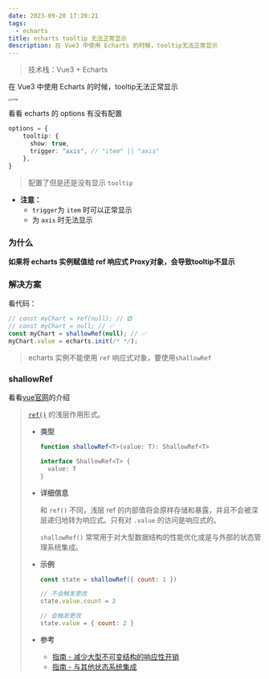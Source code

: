 ```yaml
---
date: 2023-09-20 17:20:21
tags:
  - echarts
title: echarts tooltip 无法正常显示
description: 在 Vue3 中使用 Echarts 的时候，tooltip无法正常显示
---
```


> 技术栈：Vue3 + Echarts

在 Vue3 中使用 Echarts 的时候，tooltip无法正常显示

<img src="https://huyu-blog.oss-cn-hangzhou.aliyuncs.com/img/image-20230920165619388.png" alt="tooltip" style="zoom: 33%;" />

看看 echarts 的 options 有没有配置

```ts
options = {
    tooltip: {
      show: true,
      trigger: "axis", // "item" || "axis"
    },
}
```

> 配置了但是还是没有显示 `tooltip`

+ **注意：**
  + `trigger`为 `item` 时可以正常显示
  + 为 `axis` 时无法显示



### 为什么

 **如果将 echarts 实例赋值给 ref 响应式 Proxy对象，会导致tooltip不显示**



### **解决方案**

看代码：

```ts
// const myChart = ref(null); // ❎
// const myChart = null; // ✅
const myChart = shallowRef(null); // ✅
myChart.value = echarts.init(/* */);
```

> echarts 实例不能使用 `ref` 响应式对象，要使用`shallowRef`







### shallowRef

看看[vue官网](https://cn.vuejs.org/api/reactivity-advanced.html#shallowref)的介绍

> [`ref()`](https://cn.vuejs.org/api/reactivity-core.html#ref) 的浅层作用形式。
>
> - **类型**
>
>   ```ts
>   function shallowRef<T>(value: T): ShallowRef<T>
>   
>   interface ShallowRef<T> {
>     value: T
>   }
>   ```
>
> - **详细信息**
>
>   和 `ref()` 不同，浅层 ref 的内部值将会原样存储和暴露，并且不会被深层递归地转为响应式。只有对 `.value` 的访问是响应式的。
>
>   `shallowRef()` 常常用于对大型数据结构的性能优化或是与外部的状态管理系统集成。
>
> - **示例**
>
>   ```js
>   const state = shallowRef({ count: 1 })
>   
>   // 不会触发更改
>   state.value.count = 2
>   
>   // 会触发更改
>   state.value = { count: 2 }
>   ```
>
> - **参考**
>
>   - [指南 - 减少大型不可变结构的响应性开销](https://cn.vuejs.org/guide/best-practices/performance.html#reduce-reactivity-overhead-for-large-immutable-structures)
>   - [指南 - 与其他状态系统集成](https://cn.vuejs.org/guide/extras/reactivity-in-depth.html#integration-with-external-state-systems)
